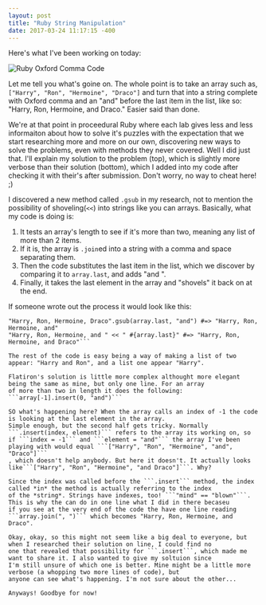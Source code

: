 ```yaml
---
layout: post
title: "Ruby String Manipulation"
date: 2017-03-24 11:17:15 -400
---
```


Here's what I've been working on today:

![Ruby Oxford Comma Code](http://i.imgur.com/pInyfOR.png)

Let me tell you what's goine on. The whole point is to take an array such as, ```["Harry", "Ron", "Hermoine", "Draco"]``` and
turn that into a string complete with Oxford comma and an "and" before the last item in the list, like so: "Harry, Ron, 
Hermoine, and Draco." Easier said than done.

We're at that point in proceedural Ruby where each lab gives less and less informaiton about how to solve it's puzzles with the
expectation that we start researching more and more on our own, discovering new ways to solve the problems, even with methods
they never covered. Well I did just that. I'll explain my solution to the problem (top), which is slightly more verbose than 
their solution (bottom), which I added into my code after checking it with their's after submission. Don't worry, no way to 
cheat here! ;)

I discovered a new method called ```.gsub``` in my research, not to mention the possibility of shoveling(```<<```) into strings
like you can arrays. Basically, what my code is doing is:
1. It tests an array's length to see if it's more than two, meaning any list of more than 2 items.
2. If it is, the array is ```.join```ed into a string with a comma and space separating them.
3. Then the code substitutes the last item in the list, which we discover by comparing it to ```array.last```, and adds "and ".
4. Finally, it takes the last element in the array and "shovels" it back on at the end.

If someone wrote out the process it would look like this:
```string.["Harry", "Ron", "Hermoine", "Draco"].join(", ") #=> "Harry, Ron, Hermoine, Draco"
"Harry, Ron, Hermoine, Draco".gsub(array.last, "and") #=> "Harry, Ron, Hermoine, and"
"Harry, Ron, Hermoine, and " << " #{array.last}" #=> "Harry, Ron, Hermoine, and Draco"```

The rest of the code is easy being a way of making a list of two appear: "Harry and Ron", and a list one appear "Harry".

Flatiron's solution is little more complex althought more elegant being the same as mine, but only one line. For an array 
of more than two in length it does the following:
```array[-1].insert(0, "and")```

SO what's happening here? When the array calls an index of -1 the code is looking at the last element in the array. 
Simple enough, but the second half gets tricky. Normally ```.insert(index, element)``` refers to the array its working on, so 
if ```index = -1``` and ```element = "and"``` the array I've been playing with would equal ```["Harry", "Ron", "Hermoine", "and", "Draco"]```
, which doesn't help anybody. But here it doesn't. It actually looks like```["Harry", "Ron", "Hermoine", "and Draco"]```. Why?

Since the index was called before the ```.insert``` method, the index called *in* the method is actually referring to the index 
of the *string*. Strings have indexes, too! ```"mind" == "blown"```. This is why the can do in one line what I did in there becaseu
if you see at the very end of the code the have one line reading ```array.join(", ")``` which becomes "Harry, Ron, Hermoine, and Draco".

Okay, okay, so this might not seem like a big deal to everyone, but when I researched their solution on line, I could find no 
one that revealed that possibility for ```.insert```, which made me want to share it. I also wanted to give my soltuion since 
I'm still unsure of which one is better. Mine might be a little more verbose (a whopping two more lines of code), but 
anyone can see what's happening. I'm not sure about the other...

Anyways! Goodbye for now!
